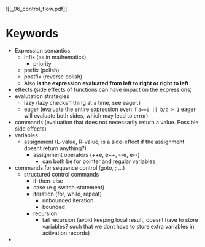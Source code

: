 ![[_06_control_flow.pdf]]


# Keywords
* Expression semantics
	* Infix  (as in mathematics)
		* priority
	* prefix (polish)
	* postfix (reverse polish)
	* Also **is the expression evaluated from left to right or right to left**
* effects (side effects of functions can have impact on the expressions)
* evalutation strategies
	* lazy (lazy checks 1 thing at a time, see eager.)
	* eager (evaluate the entire expression even if `a==0 || b/a > 1` eager will evaluate both sides, which may lead to error)
* commands (evaluation that does not necessarily return a value. Possible side effects)
* variables
	* assignment (L-value, R-value, is a side-effect if the assignment doesnt return anything?)
		* assignment operators (++e, e++, --e, e--)
			* can both be for pointer and regular variables
* commands for sequence control (goto, ; ...)
	* structured control commands
		* if-then-else
		* case (e.g switch-statement)
		* iteration (for, while, repeat)
			* unbounded iteration
			* bounded
		* recursion
			* tail recursion (avoid keeping local result, doesnt have to store variables? such that we dont have to store extra variables in activation records)
* 